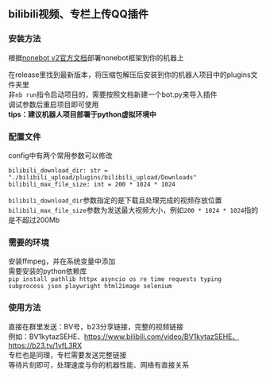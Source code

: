## bilibili视频、专栏上传QQ插件

### 安装方法
根据[nonebot v2官方文档]([https://nonebot.dev/docs/)部署nonebot框架到你的机器上  

在release里找到最新版本，将压缩包解压后安装到你的机器人项目中的plugins文件夹里  
非`nb run`指令启动项目的，需要按照文档新建一个bot.py来导入插件  
调试参数后重启项目即可使用  
__tips：建议机器人项目部署于python虚拟环境中__  

### 配置文件
config中有两个常用参数可以修改
```
bilibili_download_dir: str = "./bilibili_upload/plugins/bilibili_upload/Downloads"
bilibili_max_file_size: int = 200 * 1024 * 1024
```
`bilibili_download_dir`参数指定的是下载且处理完成的视频存放位置  
`bilibili_max_file_size`参数为发送最大视频大小，例如`200 * 1024 * 1024`指的是不超过200Mb  

### 需要的环境
安装ffmpeg，并在系统变量中添加  
需要安装的python依赖库  
`pip install pathlib httpx asyncio os re time requests typing subprocess json playwright html2image selenium`  

### 使用方法
直接在群里发送：BV号，b23分享链接，完整的视频链接  
例如：BV1kytazSEHE、https://www.bilibili.com/video/BV1kytazSEHE、https://b23.tv/1vfL3RX  
专栏也是同理，专栏需要发送完整链接  
等待片刻即可，处理速度与你的机器性能、网络有直接关系  
